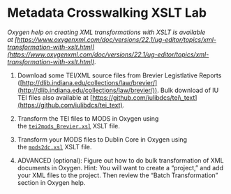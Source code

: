 # Metadata Crosswalking XSLT Lab

_Oxygen help on creating XML transformations with XSLT is available at [https://www.oxygenxml.com/doc/versions/22.1/ug-editor/topics/xml-transformation-with-xslt.html](https://www.oxygenxml.com/doc/versions/22.1/ug-editor/topics/xml-transformation-with-xslt.html)_.

1.  Download some TEI/XML source files from Brevier Legistlative Reports ([http://dlib.indiana.edu/collections/law/brevier/](http://dlib.indiana.edu/collections/law/brevier/)). Bulk download of IU TEI files also available at [https://github.com/iulibdcs/tei\_text](https://github.com/iulibdcs/tei_text).
    
2.  Transform the TEI files to MODS in Oxygen using the [`tei2mods_Brevier.xsl`](https://raw.githubusercontent.com/jawalsh/z652-Digital-Libraries/main/resources/tei2mods_Brevier.xsl) XSLT file. 
    
3.  Transform your MODS files to Dublin Core in Oxygen using the [`mods2dc.xsl`](https://raw.githubusercontent.com/jawalsh/z652-Digital-Libraries/main/resources/mods2dc.xsl) XSLT file. 
    
4.  ADVANCED (optional): Figure out how to do bulk transformation of XML documents in Oxygen. Hint: You will want to create a “project,” and add your XML files to the project. Then review the “Batch Transformation” section in Oxygen help.